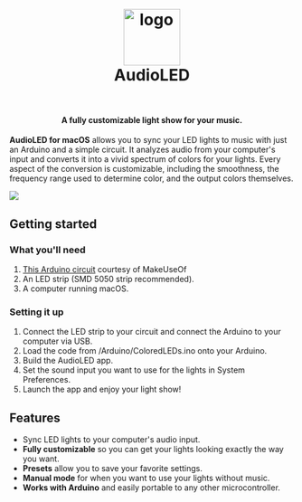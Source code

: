 <h1 align="center">
<br>
<img src="https://i.imgur.com/7qYqlpV.png" alt="logo" width="100">
<br>
AudioLED
<br>
<br>
</h1>

<h4 align="center">A fully customizable light show for your music.</h4>

**AudioLED for macOS** allows you to sync your LED lights to music with just an Arduino and a simple circuit. It analyzes audio from your computer's input and converts it into a vivid spectrum of colors for your lights. Every aspect of the conversion is customizable, including the smoothness, the frequency range used to determine color, and the output colors themselves.

![](https://i.imgur.com/YiOsI1h.gif)

## Getting started

### What you'll need
1. [This Arduino circuit](https://www.makeuseof.com/tag/connect-led-light-strips-arduino/) courtesy of MakeUseOf
2. An LED strip (SMD 5050 strip recommended).
3. A computer running macOS.

### Setting it up
1. Connect the LED strip to your circuit and connect the Arduino to your computer via USB.
2. Load the code from /Arduino/ColoredLEDs.ino onto your Arduino.
3. Build the AudioLED app.
4. Set the sound input you want to use for the lights in System Preferences.
5. Launch the app and enjoy your light show!

## Features

- Sync LED lights to your computer's audio input.
- **Fully customizable** so you can get your lights looking exactly the way you want.
- **Presets** allow you to save your favorite settings.
- **Manual mode** for when you want to use your lights without music.
- **Works with Arduino** and easily portable to any other microcontroller.
